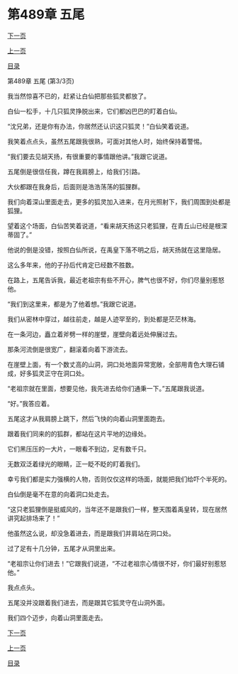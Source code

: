 <h1>第489章     五尾</h1>
            <div><p><a href="./1467_%E7%AC%AC490%E7%AB%A0_%E9%A3%8E%E6%B0%B4%E5%AE%9D%E5%9C%B0.md">下一页</a></p><p><a href="./1465_%E7%AC%AC489%E7%AB%A0_%E4%BA%94%E5%B0%BE.md">上一页</a></p><p><a href="../">目录</a></p></div>
            <div><p>第489章     五尾 (第3/3页)</p><p>我当然惊喜不已的，赶紧让白仙把那些狐灵都放了。</p><p>白仙一松手，十几只狐灵挣脱出来，它们都凶巴巴的盯着白仙。</p><p>“沈兄弟，还是你有办法，你居然还认识这只狐灵！”白仙笑着说道。</p><p>我笑着点点头，虽然五尾跟我很熟，可面对其他人时，始终保持着警惕。</p><p>“我们要去见胡天扬，有很重要的事情跟他讲。”我跟它说道。</p><p>五尾倒是很信任我，蹲在我肩膀上，给我们引路。</p><p>大伙都跟在我身后，后面则是浩浩荡荡的狐狸群。</p><p>我们向着深山里面走去，更多的狐灵加入进来，在月光照射下，我们周围到处都是狐狸。</p><p>望着这个场面，白仙苦笑着说道，“看来胡天扬这只老狐狸，在青丘山已经是根深蒂固了。”</p><p>他说的倒是没错，按照白仙所说，在禹皇下落不明之后，胡天扬就在这里隐居。</p><p>这么多年来，他的子孙后代肯定已经数不胜数。</p><p>在路上，五尾告诉我，最近老祖宗有些不开心，脾气也很不好，你们尽量别惹怒他。</p><p>“我们到这里来，都是为了他着想。”我跟它说道。</p><p>我们从密林中穿过，越往前走，越是人迹罕至的，到处都是茫茫林海。</p><p>在一条河边，矗立着斧劈一样的崖壁，崖壁向着远处伸展过去。</p><p>那条河流倒是很宽广，翻滚着向着下游流去。</p><p>在崖壁上面，有一个数丈高的山洞，洞口处地面异常宽敞，全部用青色大理石铺成，好多狐灵正守在洞口处。</p><p>“老祖宗就在里面，想要见他，我先进去给你们通秉一下。”五尾跟我说道。</p><p>“好。”我答应着。</p><p>五尾这才从我肩膀上跳下，然后飞快的向着山洞里面跑去。</p><p>跟着我们同来的的狐群，都站在这片平地的边缘处。</p><p>它们黑压压的一大片，一眼看不到边，足有数千只。</p><p>无数双泛着绿光的眼睛，正一眨不眨的盯着我们。</p><p>幸亏我们都是实力强横的人物，否则仅仅这样的场面，就能把我们给吓个半死的。</p><p>白仙倒是毫不在意的向着洞口处走去。</p><p>“这只老狐狸倒是挺威风的，当年还不是跟我们一样，整天围着禹皇转，现在居然讲究起排场来了！”</p><p>他虽然这么说，却没急着进去，而是跟我们并肩站在洞口处。</p><p>过了足有十几分钟，五尾才从洞里出来。</p><p>“老祖宗让你们进去！”它跟我们说道，“不过老祖宗心情很不好，你们最好别惹怒他。”</p><p>我点点头。</p><p>五尾没并没跟着我们进去，而是跟其它狐灵守在山洞外面。</p><p>我们四个迈步，向着山洞里面走去。</p></div>
            <div><p><a href="./1467_%E7%AC%AC490%E7%AB%A0_%E9%A3%8E%E6%B0%B4%E5%AE%9D%E5%9C%B0.md">下一页</a></p><p><a href="./1465_%E7%AC%AC489%E7%AB%A0_%E4%BA%94%E5%B0%BE.md">上一页</a></p><p><a href="../">目录</a></p></div>